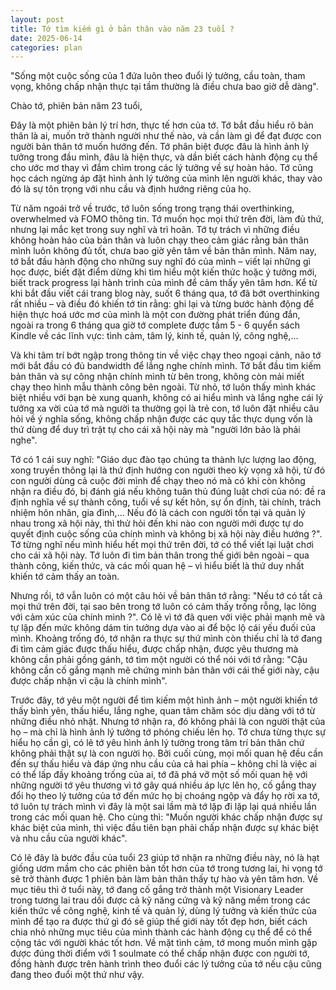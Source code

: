 ```yaml
---
layout: post
title: Tớ tìm kiếm gì ở bản thân vào năm 23 tuổi ?
date: 2025-06-14
categories: plan
---
```


"Sống một cuộc sống của 1 đứa luôn theo đuổi lý tưởng, cầu toàn, tham vọng, không chấp nhận thực tại tầm thường là điều chưa bao giờ dễ dàng".

Chào tớ, phiên bản năm 23 tuổi,

Đây là một phiên bản lý trí hơn, thực tế hơn của tớ. Tớ bắt đầu hiểu rõ bản thân là ai, muốn trở thành người như thế nào, và cần làm gì để đạt được con người bản thân tớ muốn hướng đến. Tớ phân biệt được đâu là hình ảnh lý tưởng trong đầu mình, đâu là hiện thực, và dần biết cách hành động cụ thể cho ước mơ thay vì đắm chìm trong các lý tưởng về sự hoàn hảo. Tớ cũng học cách ngừng áp đặt hình ảnh lý tưởng của mình lên người khác, thay vào đó là sự tôn trọng với nhu cầu và định hướng riêng của họ.

Từ năm ngoái trở về trước, tớ luôn sống trong trạng thái overthinking, overwhelmed và FOMO thông tin. Tớ muốn học mọi thứ trên đời, làm đủ thứ, nhưng lại mắc kẹt trong suy nghĩ và trì hoãn. Tớ tự trách vì những điều không hoàn hảo của bản thân và luôn chạy theo cảm giác rằng bản thân mình luôn không đủ tốt, chưa bao giờ yên tâm về bản thân mình. Năm nay, tớ bắt đầu hành động cho những suy nghĩ đó của mình – viết lại những gì học được, biết đặt điểm dừng khi tìm hiểu một kiến thức hoặc ý tưởng mới, biết track progress lại hành trình của mình để cảm thấy yên tâm hơn. Kể từ khi bắt đầu viết cái trang blog này, suốt 6 tháng qua, tớ đã bớt overthinking rất nhiều – và điều đó khiến tớ tin rằng: ghi lại và từng bước hành động để hiện thực hoá ước mơ của mình là một con đường phát triển đúng đắn, ngoài ra trong 6 tháng qua giờ tớ complete được tầm 5 - 6 quyển sách Kindle về các lĩnh vực: tình cảm, tâm lý, kinh tế, quản lý, công nghệ,...

Và khi tâm trí bớt ngập trong thông tin về việc chạy theo ngoại cảnh, não tớ mới bắt đầu có đủ bandwidth để lắng nghe chính mình. Tớ bắt đầu tìm kiếm bản thân và sự công nhận chính mình từ bên trong, không còn mải miết chạy theo hình mẫu thành công bên ngoài. Từ nhỏ, tớ luôn thấy mình khác biệt nhiều với bạn bè xung quanh, không có ai hiểu mình và lắng nghe cái lý tưởng xa vời của tớ mà người ta thường gọi là trẻ con, tớ luôn đặt nhiều câu hỏi về ý nghĩa sống, không chấp nhận được các quy tắc thực dụng vốn là thứ dùng để duy trì trật tự cho cái xã hội này mà "người lớn bảo là phải nghe".

Tớ có 1 cái suy nghĩ: "Giáo dục đào tạo chúng ta thành lực lượng lao động, xong truyền thông lại là thứ định hướng con người theo kỳ vọng xã hội, từ đó con người dùng cả cuộc đời mình để chạy theo nó mà có khi còn không nhận ra điều đó, bị đánh giá nếu không tuân thủ đúng luật chơi của nó: đề ra định nghĩa về sự thành công, tuổi về sự kết hôn, sự ổn định, tài chính, trách nhiệm hôn nhân, gia đình,... Nếu đó là cách con người tồn tại và quản lý nhau trong xã hội này, thì thử hỏi đến khi nào con người mới được tự do quyết định cuộc sống của chính mình và không bị xã hội này điều hướng ?". Tớ từng nghĩ nếu mình hiểu hết mọi thứ trên đời, tớ có thể viết lại luật chơi cho cái xã hội này. Tớ luôn đi tìm bản thân trong thế giới bên ngoài – qua thành công, kiến thức, và các mối quan hệ – vì hiểu biết là thứ duy nhất khiến tớ cảm thấy an toàn.

Nhưng rồi, tớ vẫn luôn có một câu hỏi về bản thân tớ rằng: "Nếu tớ có tất cả mọi thứ trên đời, tại sao bên trong tớ luôn có cảm thấy trống rỗng, lạc lõng với cảm xúc của chính mình ?". Có lẽ vì tớ đã quen với việc phải mạnh mẽ và tự lập đến mức không dám tin tưởng dựa vào ai để bộc lộ cái yếu đuối của mình. Khoảng trống đó, tớ nhận ra thực sự thứ mình còn thiếu chỉ là tớ đang đi tìm cảm giác được thấu hiểu, được chấp nhận, được yêu thương mà không cần phải gồng gánh, tớ tìm một người có thể nói với tớ rằng: "Cậu không cần cố gắng mạnh mẽ chứng minh bản thân với cái thế giới này, cậu được chấp nhận vì cậu là chính mình".

Trước đây, tớ yêu một người để tìm kiếm một hình ảnh – một người khiến tớ thấy bình yên, thấu hiểu, lắng nghe, quan tâm chăm sóc dịu dàng với tớ từ những điều nhỏ nhặt. Nhưng tớ nhận ra, đó không phải là con người thật của họ – mà chỉ là hình ảnh lý tưởng tớ phóng chiếu lên họ. Tớ chưa từng thực sự hiểu họ cần gì, có lẽ tớ yêu hình ảnh lý tưởng trong tâm trí bản thân chứ không phải thật sự là con người họ. Bởi cuối cùng, mọi mối quan hệ đều cần đến sự thấu hiểu và đáp ứng nhu cầu của cả hai phía – không chỉ là việc ai có thể lấp đầy khoảng trống của ai, tớ đã phá vỡ một số mối quan hệ với những người tớ yêu thương vì tớ gây quá nhiều áp lực lên họ, cố gắng thay đổi họ theo lý tưởng của tớ đến mức họ bị choáng ngộp và đẩy họ rời xa tớ, tớ luôn tự trách mình vì đây là một sai lầm mà tớ lặp đi lặp lại quá nhiều lần trong các mối quan hệ. Cho cùng thì: "Muốn người khác chấp nhận được sự khác biệt của mình, thì việc đầu tiên bạn phải chấp nhận được sự khác biệt và nhu cầu của người khác".

Có lẽ đây là bước đầu của tuổi 23 giúp tớ nhận ra những điều này, nó là hạt giống ươm mầm cho các phiên bản tốt hơn của tớ trong tương lai, hi vọng tớ sẽ trở thành được 1 phiên bản làm bản thân thấy tự hào và yên tâm hơn. Về mục tiêu thì ở tuổi này, tớ đang cố gắng trở thành một Visionary Leader trong tương lai trau dồi được cả kỹ năng cứng và kỹ năng mềm trong các kiến thức về công nghệ, kinh tế và quản lý, dùng lý tưởng và kiến thức của mình để tạo ra được thứ gì đó sẽ giúp thế giới này tốt đẹp hơn, biết cách chia nhỏ những mục tiêu của mình thành các hành động cụ thể để có thể cộng tác với người khác tốt hơn. Về mặt tình cảm, tớ mong muốn mình gặp được đúng thời điểm với 1 soulmate có thể chấp nhận được con người tớ, đồng hành được trên hành trình theo đuổi các lý tưởng của tớ nếu cậu cũng đang theo đuổi một thứ như vậy.
